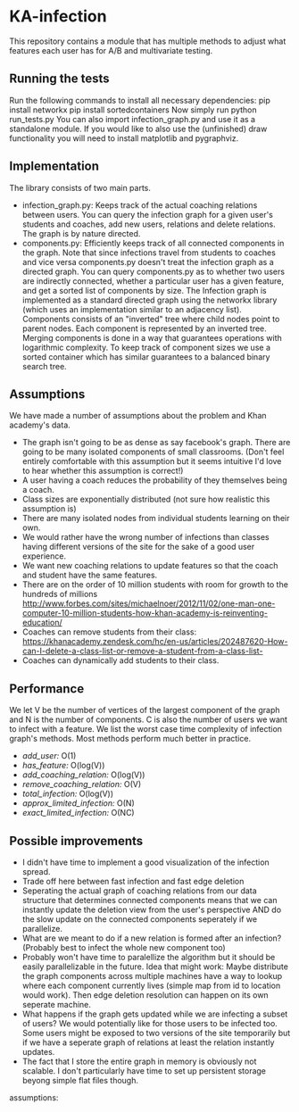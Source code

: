 # KA-infection
This repository contains a module that has multiple methods to adjust what features each user has for A/B and multivariate testing.

## Running the tests
Run the following commands to install all necessary dependencies:
    pip install networkx
    pip install sortedcontainers
Now simply run
    python run_tests.py
You can also import infection\_graph.py and use it as a standalone module.
If you would like to also use the (unfinished) draw functionality you will need
to install matplotlib and pygraphviz.
## Implementation
The library consists of two main parts. 
* infection\_graph.py: Keeps track of the actual coaching relations between users. 
You can query the infection graph for a given user's students and coaches, add new users, relations
and delete relations. The graph is by nature directed.
* components.py: Efficiently keeps track of all connected components in the graph. Note that since
infections travel from students to coaches and vice versa components.py doesn't treat the infection graph
as a directed graph. You can query components.py as to whether two users are indirectly connected, whether
a particular user has a given feature, and get a sorted list of components by size.
The Infection graph is implemented as a standard directed graph using the networkx library (which uses an
implementation similar to an adjacency list).
Components consists of an "inverted" tree where child nodes point to parent nodes. Each component is represented
by an inverted tree. Merging components is done in a way that guarantees operations with logarithmic complexity.
To keep track of component sizes we use a sorted container which has similar guarantees to a balanced binary search
tree.

## Assumptions
We have made a number of assumptions about the problem and Khan academy's data.
* The graph isn't going to be as dense as say facebook's graph. There are going to be
many isolated components of small classrooms. (Don't feel entirely comfortable with this assumption but it seems intuitive
I'd love to hear whether this assumption is correct!) 
* A user having a coach reduces the probability of they themselves being a coach.
* Class sizes are exponentially distributed (not sure how realistic this assumption is)
* There are many isolated nodes from individual students learning on their own.
* We would rather have the wrong number of infections than classes having different versions of the site for the sake of a good user experience.
* We want new coaching relations to update features so that the coach and student have the same features.
* There are on the order of 10 million students with room for growth to the hundreds of millions
http://www.forbes.com/sites/michaelnoer/2012/11/02/one-man-one-computer-10-million-students-how-khan-academy-is-reinventing-education/
* Coaches can remove students from their class:
https://khanacademy.zendesk.com/hc/en-us/articles/202487620-How-can-I-delete-a-class-list-or-remove-a-student-from-a-class-list-
* Coaches can dynamically add students to their class.

## Performance
We let V be the number of vertices of the largest component of the graph and N is the number of components.
C is also the number of users we want to infect with a feature.
We list the worst case time complexity of infection graph's methods. Most methods perform much better in practice.
* *add_user:* O(1)
* *has_feature:* O(log(V))
* *add_coaching_relation:* O(log(V)) 
* *remove_coaching_relation:* O(V)
* *total_infection:* O(log(V))
* *approx_limited_infection:* O(N)
* *exact_limited_infection:* O(NC) 

## Possible improvements
* I didn't have time to implement a good visualization of the infection spread.
* Trade off here between fast infection and fast edge deletion
* Seperating the actual graph of coaching relations from our data structure that determines connected components
means that we can instantly update the deletion view from the user's perspective AND do the slow update on the connected
components seperately if we parallelize. 
* What are we meant to do if a new relation is formed after an infection?
(Probably best to infect the whole new component too)
* Probably won't have time to paralellize the algorithm but it should be easily parallelizable 
in the future. Idea that might work:
Maybe distribute the graph components across multiple machines have a way to lookup where each component
currently lives (simple map from id to location would work). Then edge deletion resolution can happen on its own
seperate machine. 
* What happens if the graph gets updated while we are infecting a subset of users? We would potentially like for those users to be infected too.
Some users might be exposed to two versions of the site temporarily but if we have a seperate graph of relations at least the relation instantly 
updates.
* The fact that I store the entire graph in memory is obviously not scalable. I don't particularly have time to set
up persistent storage beyong simple flat files though.

assumptions:
